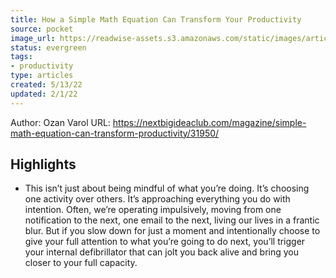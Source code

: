 ```yaml
---
title: How a Simple Math Equation Can Transform Your Productivity
source: pocket
image_url: https://readwise-assets.s3.amazonaws.com/static/images/article2.74d541386bbf.png
status: evergreen
tags: 
- productivity 
type: articles
created: 5/13/22
updated: 2/1/22
---
```


Author: Ozan Varol
URL: https://nextbigideaclub.com/magazine/simple-math-equation-can-transform-productivity/31950/

## Highlights
- This isn’t just about being mindful of what you’re doing. It’s choosing one activity over others. It’s approaching everything you do with intention. Often, we’re operating impulsively, moving from one notification to the next, one email to the next, living our lives in a frantic blur.
  But if you slow down for just a moment and intentionally choose to give your full attention to what you’re going to do next, you’ll trigger your internal defibrillator that can jolt you back alive and bring you closer to your full capacity.
